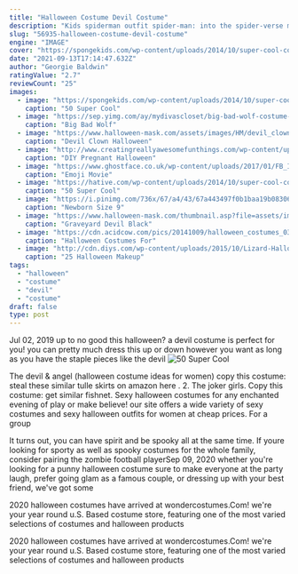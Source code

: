 ```yaml
---
title: "Halloween Costume Devil Costume"
description: "Kids spiderman outfit spider-man: into the spider-verse miles morales cosplay costume"
slug: "56935-halloween-costume-devil-costume"
engine: "IMAGE"
cover: "https://spongekids.com/wp-content/uploads/2014/10/super-cool-costume-ideas/13-superwoman-costume.jpg"
date: "2021-09-13T17:14:47.632Z"
author: "Georgie Baldwin"
ratingValue: "2.7"
reviewCount: "25"
images:
  - image: "https://spongekids.com/wp-content/uploads/2014/10/super-cool-costume-ideas/13-superwoman-costume.jpg"
    caption: "50 Super Cool"
  - image: "https://sep.yimg.com/ay/mydivascloset/big-bad-wolf-costume-for-men-12.jpg"
    caption: "Big Bad Wolf"
  - image: "https://www.halloween-mask.com/assets/images/HM/devil_clown2_jhf005ih.jpg"
    caption: "Devil Clown Halloween"
  - image: "http://www.creatingreallyawesomefunthings.com/wp-content/uploads/2015/10/Egg-2.jpg"
    caption: "DIY Pregnant Halloween"
  - image: "https://www.ghostface.co.uk/wp-content/uploads/2017/01/FB_IMG_1484509043037.jpg"
    caption: "Emoji Movie"
  - image: "https://hative.com/wp-content/uploads/2014/10/super-cool-costume-ideas/26-freddy-krueger-costume.jpg"
    caption: "50 Super Cool"
  - image: "https://i.pinimg.com/736x/67/a4/43/67a443497f0b1baa19b083061d73cf31--girls-vampire-costume-vampire-dress.jpg"
    caption: "Newborn Size 9"
  - image: "https://www.halloween-mask.com/thumbnail.asp?file=assets/images/drksde/16/graveyard_devil_black_drksde.jpg&maxx=500&maxy=0"
    caption: "Graveyard Devil Black"
  - image: "https://cdn.acidcow.com/pics/20141009/halloween_costumes_03.gif"
    caption: "Halloween Costumes For"
  - image: "http://cdn.diys.com/wp-content/uploads/2015/10/Lizard-Halloween-Makeup.jpg"
    caption: "25 Halloween Makeup"
tags:
  - "halloween"
  - "costume"
  - "devil"
  - "costume"
draft: false
type: post
---
```


Jul 02, 2019 up to no good this halloween? a devil costume is perfect for you! you can pretty much dress this up or down however you want as long as you have the staple pieces like the devil
![50 Super Cool](https://hative.com/wp-content/uploads/2014/10/super-cool-costume-ideas/26-freddy-krueger-costume.jpg "50 Super Cool")

The devil &amp; angel (halloween costume ideas for women) copy this costume: steal these similar tulle skirts on amazon here . 2. The joker girls. Copy this costume: get similar fishnet. Sexy halloween costumes for any enchanted evening of play or make believe! our site offers a wide variety of sexy costumes and sexy halloween outfits for women at cheap prices. For a group
<!--inArticleAds-->

<!--galleryOne-->

It turns out, you can have spirit and be spooky all at the same time. If youre looking for sporty as well as spooky costumes for the whole family, consider pairing the zombie football playerSep 09, 2020 whether you're looking for a punny halloween costume sure to make everyone at the party laugh, prefer going glam as a famous couple, or dressing up with your best friend, we've got some
<!--inArticleAds-->

<!--galleryTwo-->

2020 halloween costumes have arrived at wondercostumes.Com! we're your year round u.S. Based costume store, featuring one of the most varied selections of costumes and halloween products
<!--galleryThree-->

2020 halloween costumes have arrived at wondercostumes.Com! we're your year round u.S. Based costume store, featuring one of the most varied selections of costumes and halloween products